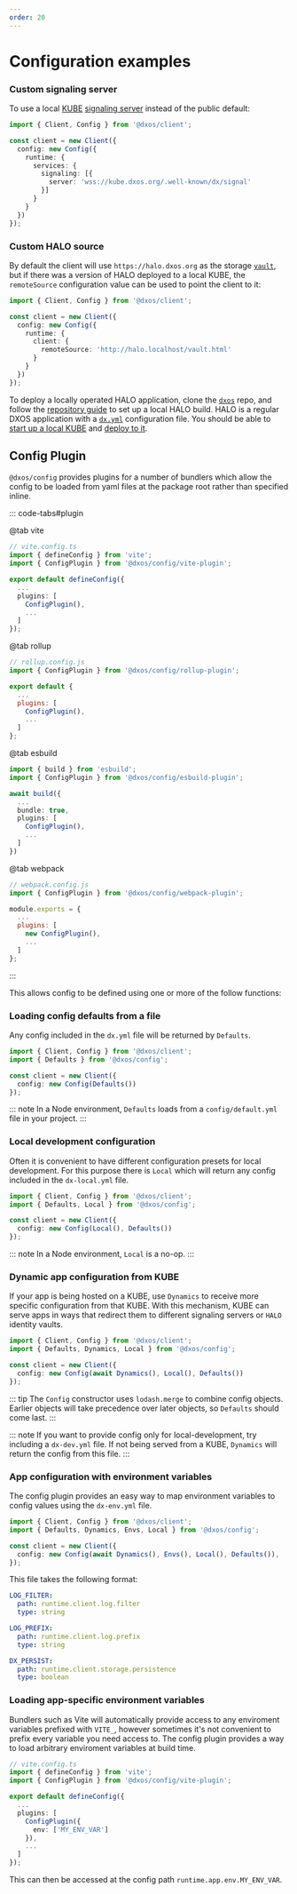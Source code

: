 ```yaml
---
order: 20
---
```


# Configuration examples

### Custom signaling server

To use a local [KUBE](../glossary.md#kube) [signaling server](../glossary.md#signaling-service) instead of the public default:

```ts file=./snippets/create-with-signal-server.ts#L5-
import { Client, Config } from '@dxos/client';

const client = new Client({
  config: new Config({
    runtime: {
      services: {
        signaling: [{
          server: 'wss://kube.dxos.org/.well-known/dx/signal'
        }]
      }
    }
  })
});
```

### Custom HALO source

By default the client will use `https://halo.dxos.org` as the storage [`vault`](../glossary.md#vault), but if there was a version of HALO deployed to a local KUBE, the `remoteSource` configuration value can be used to point the client to it:

```ts file=./snippets/create-with-custom-vault.ts#L5-
import { Client, Config } from '@dxos/client';

const client = new Client({
  config: new Config({
    runtime: {
      client: {
        remoteSource: 'http://halo.localhost/vault.html'
      }
    }
  })
});
```

To deploy a locally operated HALO application, clone the [`dxos`](https://github.com/dxos/dxos) repo, and follow the [repository guide](https://github.com/dxos/dxos/tree/main/REPOSITORY_GUIDE.md) to set up a local HALO build. HALO is a regular DXOS application with a [`dx.yml`](../cli/publishing.md) configuration file. You should be able to [start up a local KUBE](../quick-start.md#starting-a-kube) and [deploy to it](../quick-start.md#deploying-your-app-to-a-kube).

## Config Plugin

`@dxos/config` provides plugins for a number of bundlers which allow the config to be loaded from yaml files at the package root rather than specified inline.

::: code-tabs#plugin

@tab vite

```ts
// vite.config.ts
import { defineConfig } from 'vite';
import { ConfigPlugin } from '@dxos/config/vite-plugin';

export default defineConfig({
  ...
  plugins: [
    ConfigPlugin(),
    ...
  ]
});
```

@tab rollup

```js
// rollup.config.js
import { ConfigPlugin } from '@dxos/config/rollup-plugin';

export default {
  ...
  plugins: [
    ConfigPlugin(),
    ...
  ]
};
```

@tab esbuild

```ts
import { build } from 'esbuild';
import { ConfigPlugin } from '@dxos/config/esbuild-plugin';

await build({
  ...
  bundle: true,
  plugins: [
    ConfigPlugin(),
    ...
  ]
})

```

@tab webpack

```js
// webpack.config.js
import { ConfigPlugin } from '@dxos/config/webpack-plugin';

module.exports = {
  ...
  plugins: [
    new ConfigPlugin(),
    ...
  ]
};
```

:::

This allows config to be defined using one or more of the follow functions:

### Loading config defaults from a file

Any config included in the `dx.yml` file will be returned by `Defaults`.

```ts file=./snippets/create-with-defaults.ts#L5-
import { Client, Config } from '@dxos/client';
import { Defaults } from '@dxos/config';

const client = new Client({
  config: new Config(Defaults())
});
```

::: note
In a Node environment, `Defaults` loads from a `config/default.yml` file in your project.
:::

### Local development configuration

Often it is convenient to have different configuration presets for local development.
For this purpose there is `Local` which will return any config included in the `dx-local.yml` file.

```ts file=./snippets/create-with-local.ts#L5-
import { Client, Config } from '@dxos/client';
import { Defaults, Local } from '@dxos/config';

const client = new Client({
  config: new Config(Local(), Defaults())
});
```

::: note
In a Node environment, `Local` is a no-op.
:::

### Dynamic app configuration from KUBE

If your app is being hosted on a KUBE, use `Dynamics` to receive more specific configuration from that KUBE. With this mechanism, KUBE can serve apps in ways that redirect them to different signaling servers or `HALO` identity vaults.

```ts file=./snippets/create-with-dynamics.ts#L5-
import { Client, Config } from '@dxos/client';
import { Defaults, Dynamics, Local } from '@dxos/config';

const client = new Client({
  config: new Config(await Dynamics(), Local(), Defaults())
});
```

::: tip
The `Config` constructor uses `lodash.merge` to combine config objects. Earlier objects will take precedence over later objects, so `Defaults` should come last.
:::

::: note
If you want to provide config only for local-development, try including a `dx-dev.yml` file. If not being served from a KUBE, `Dynamics` will return the config from this file.
:::

### App configuration with environment variables

The config plugin provides an easy way to map environment variables to config values using the `dx-env.yml` file.

```ts file=./snippets/create-with-envs.ts#L5-
import { Client, Config } from '@dxos/client';
import { Defaults, Dynamics, Envs, Local } from '@dxos/config';

const client = new Client({
  config: new Config(await Dynamics(), Envs(), Local(), Defaults()),
});
```

This file takes the following format:

```yml
LOG_FILTER:
  path: runtime.client.log.filter
  type: string

LOG_PREFIX:
  path: runtime.client.log.prefix
  type: string

DX_PERSIST:
  path: runtime.client.storage.persistence
  type: boolean
```

### Loading app-specific environment variables

Bundlers such as Vite will automatically provide access to any enviroment variables prefixed with `VITE_`, however sometimes it's not convenient to prefix every variable you need access to. The config plugin provides a way to load arbitrary enviroment variables at build time.

```ts
// vite.config.ts
import { defineConfig } from 'vite';
import { ConfigPlugin } from '@dxos/config/vite-plugin';

export default defineConfig({
  ...
  plugins: [
    ConfigPlugin({
      env: ['MY_ENV_VAR']
    }),
    ...
  ]
});
```

This can then be accessed at the config path `runtime.app.env.MY_ENV_VAR`.
